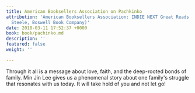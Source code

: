 ```yaml
---
title: American Booksellers Association on Pachkinko
attribution: 'American Booksellers Association: INDIE NEXT Great Reads Feb 2017 (Jennifer
  Steele, Boswell Book Company)'
date: 2018-03-11 17:52:37 +0000
book: book/pachinko.md
description: ''
featured: false
weight: ''

---
```

Through it all is a message about love, faith, and the deep-rooted bonds of family. Min Jin Lee gives us a phenomenal story about one family's struggle that resonates with us today. It will take hold of you and not let go!